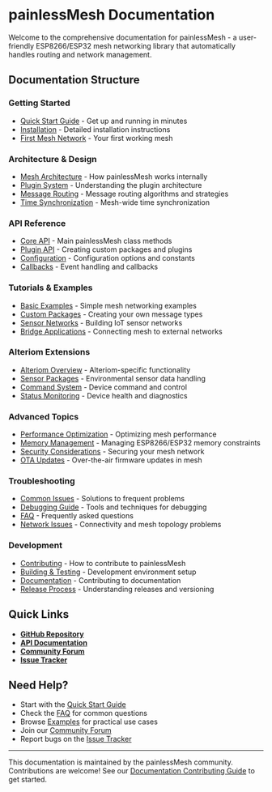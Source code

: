# painlessMesh Documentation

Welcome to the comprehensive documentation for painlessMesh - a user-friendly ESP8266/ESP32 mesh networking library that automatically handles routing and network management.

## Documentation Structure

### Getting Started
- [Quick Start Guide](getting-started/quickstart.md) - Get up and running in minutes
- [Installation](getting-started/installation.md) - Detailed installation instructions
- [First Mesh Network](getting-started/first-mesh.md) - Your first working mesh

### Architecture & Design  
- [Mesh Architecture](architecture/mesh-architecture.md) - How painlessMesh works internally
- [Plugin System](architecture/plugin-system.md) - Understanding the plugin architecture
- [Message Routing](architecture/routing.md) - Message routing algorithms and strategies
- [Time Synchronization](architecture/time-sync.md) - Mesh-wide time synchronization

### API Reference
- [Core API](api/core-api.md) - Main painlessMesh class methods
- [Plugin API](api/plugin-api.md) - Creating custom packages and plugins
- [Configuration](api/configuration.md) - Configuration options and constants
- [Callbacks](api/callbacks.md) - Event handling and callbacks

### Tutorials & Examples
- [Basic Examples](tutorials/basic-examples.md) - Simple mesh networking examples
- [Custom Packages](tutorials/custom-packages.md) - Creating your own message types
- [Sensor Networks](tutorials/sensor-networks.md) - Building IoT sensor networks
- [Bridge Applications](tutorials/bridge-apps.md) - Connecting mesh to external networks

### Alteriom Extensions
- [Alteriom Overview](alteriom/overview.md) - Alteriom-specific functionality
- [Sensor Packages](alteriom/sensor-packages.md) - Environmental sensor data handling
- [Command System](alteriom/command-system.md) - Device command and control
- [Status Monitoring](alteriom/status-monitoring.md) - Device health and diagnostics

### Advanced Topics
- [Performance Optimization](advanced/performance.md) - Optimizing mesh performance
- [Memory Management](advanced/memory.md) - Managing ESP8266/ESP32 memory constraints
- [Security Considerations](advanced/security.md) - Securing your mesh network
- [OTA Updates](advanced/ota.md) - Over-the-air firmware updates in mesh

### Troubleshooting
- [Common Issues](troubleshooting/common-issues.md) - Solutions to frequent problems
- [Debugging Guide](troubleshooting/debugging.md) - Tools and techniques for debugging
- [FAQ](troubleshooting/faq.md) - Frequently asked questions
- [Network Issues](troubleshooting/network-issues.md) - Connectivity and mesh topology problems

### Development
- [Contributing](development/contributing.md) - How to contribute to painlessMesh
- [Building & Testing](development/building.md) - Development environment setup
- [Documentation](development/documentation.md) - Contributing to documentation
- [Release Process](development/releases.md) - Understanding releases and versioning

## Quick Links

- **[GitHub Repository](https://github.com/Alteriom/painlessMesh)**
- **[API Documentation](http://painlessmesh.gitlab.io/painlessMesh/index.html)**
- **[Community Forum](https://groups.google.com/forum/#!forum/painlessmesh-user)**
- **[Issue Tracker](https://github.com/Alteriom/painlessMesh/issues)**

## Need Help?

- Start with the [Quick Start Guide](getting-started/quickstart.md)
- Check the [FAQ](troubleshooting/faq.md) for common questions
- Browse [Examples](tutorials/basic-examples.md) for practical use cases
- Join our [Community Forum](https://groups.google.com/forum/#!forum/painlessmesh-user)
- Report bugs on the [Issue Tracker](https://github.com/Alteriom/painlessMesh/issues)

---

This documentation is maintained by the painlessMesh community. Contributions are welcome! See our [Documentation Contributing Guide](development/documentation.md) to get started.